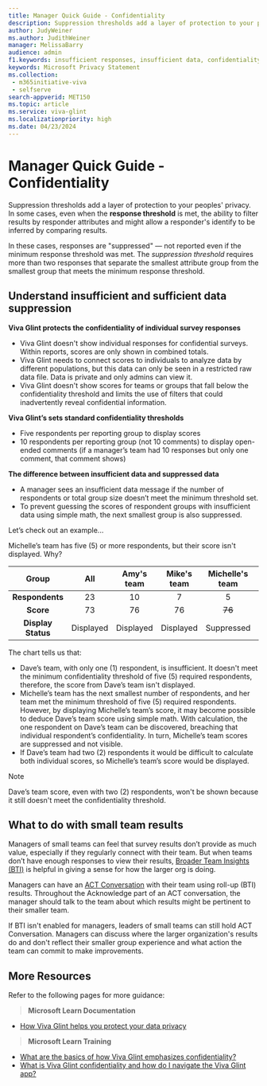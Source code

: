 ```yaml
---
title: Manager Quick Guide - Confidentiality
description: Suppression thresholds add a layer of protection to your peoples' privacy. Learn about data suppression and insufficient data suppression.
author: JudyWeiner
ms.author: JudithWeiner
manager: MelissaBarry
audience: admin
f1.keywords: insufficient responses, insufficient data, confidentiality
keywords: Microsoft Privacy Statement 
ms.collection: 
 - m365initiative-viva
 - selfserve
search-appverid: MET150
ms.topic: article
ms.service: viva-glint
ms.localizationpriority: high
ms.date: 04/23/2024
---
```


# Manager Quick Guide - Confidentiality
Suppression thresholds add a layer of protection to your peoples' privacy. In some cases, even when the **response threshold** is met, the ability to filter results by responder attributes and might allow a responder's identify to be inferred by comparing results. 

In these cases, responses are "suppressed" — not reported even if the minimum response threshold was met. The *suppression threshold* requires more than two responses that separate the smallest attribute group from the smallest group that meets the minimum response threshold.

## Understand insufficient and sufficient data suppression
**Viva Glint protects the confidentiality of individual survey responses** 

- Viva Glint doesn't show individual responses for confidential surveys. Within reports, scores are only shown in combined totals. 
- Viva Glint needs to connect scores to individuals to analyze data by different populations, but this data can only be seen in a restricted raw data file. Data is private and only admins can view it. 
- Viva Glint doesn't show scores for teams or groups that fall below the confidentiality threshold and limits the use of filters that could inadvertently reveal confidential information. 

**Viva Glint’s sets standard confidentiality thresholds** 
- Five respondents per reporting group to display scores 
- 10 respondents per reporting group (not 10 comments) to display open- ended comments (if a manager’s team had 10 responses but only one comment, that comment shows) 

**The difference between insufficient data and suppressed data** 
- A manager sees an insufficient data message if the number of respondents or total group size doesn’t meet the minimum threshold set. 
- To prevent guessing the scores of respondent groups with insufficient data using simple math, the next smallest group is also suppressed.  

Let’s check out an example... 

Michelle’s team has five (5) or more respondents, but their score isn't displayed. Why?

| Group | All | Amy's team | Mike's team | Michelle's team | Dave's team |
|:-------:|:-----:|:------------:|:-------------:|:-----------------:|:-------------:|
|**Respondents**|23|10|7|5|1|
|**Score**|73|76|76|~~76~~|?|
|**Display Status**|Displayed|Displayed|Displayed|Suppressed|Insufficient|

The chart tells us that:
- Dave’s team, with only one (1) respondent, is insufficient. It doesn't meet the minimum confidentiality threshold of five (5) required respondents, therefore, the score from Dave’s team isn't displayed. 
- Michelle’s team has the next smallest number of respondents, and her team met the minimum threshold of five (5) required respondents. However, by displaying Michelle’s team’s score, it may become possible to deduce Dave’s team score using simple math. With calculation, the one respondent on Dave’s team can be discovered, breaching that individual respondent’s confidentiality. In turn, Michelle’s team scores are suppressed and not visible. 
- If Dave’s team had two (2) respondents it would be difficult to calculate both individual scores, so Michelle’s team’s score would be displayed. 
> [!NOTE]
> Dave’s team score, even with two (2) respondents, won't be shown because it still doesn't meet the confidentiality threshold. 

## What to do with small team results

Managers of small teams can feel that survey results don’t provide as much value, especially if they regularly connect with their team. But when teams don’t have enough responses to view their results, [Broader Team Insights (BTI)](/viva/glint/reports/broader-team-insights) is helpful in giving a sense for how the larger org is doing.

Managers can have an [ACT Conversation](/viva/glint/reports/take-action-team-conversations) with their team using roll-up (BTI) results. Throughout the Acknowledge part of an ACT conversation, the manager should talk to the team about which results might be pertinent to their smaller team.

If BTI isn't enabled for managers, leaders of small teams can still hold ACT Conversation. Managers can discuss where the larger organization's results do and don't reflect their smaller group experience and what action the team can commit to make improvements.

## More Resources

Refer to the following pages for more guidance:
>**Microsoft Learn Documentation** 
- [How Viva Glint helps you protect your data privacy](viva-glint-survey-privacy.md)
>**Microsoft Learn Training**
- [What are the basics of how Viva Glint emphasizes confidentiality?](/training/modules/viva-glint-learn-how-setup-viva-glint/4-what-basics-viva-glint-emphasizes-confidentiality)
- [What is Viva Glint confidentiality and how do I navigate the Viva Glint app?](/training/modules/viva-glint-navigate-share-viva-glint-results/1-describe-confidentiality-navigate-viva-glint)

